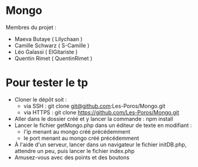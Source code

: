 # Mongo

Membres du projet :
- Maeva Butaye    ( Lilychaan )
- Camille Schwarz ( S-Camille )
- Léo Galassi     ( ElGitariste )
- Quentin Rimet   ( QuentinRimet )


# Pour tester le tp

* Cloner le dépôt soit :
    - via SSH : git clone git@github.com:Les-Poros/Mongo.git
    - via HTTPS : git clone https://github.com/Les-Poros/Mongo.git
* Aller dans le dossier créé et y lancer la commande : npm install
* Lancer le fichier getMongo.php dans un éditeur de texte en modifiant :
    - l'ip menant au mongo créé précédemment
    - le port menant au mongo créé précédemment
* À l'aide d'un serveur, lancer dans un navigateur le fichier initDB.php, attendre un peu, puis lancer le fichier index.php
* Amusez-vous avec des points et des boutons
